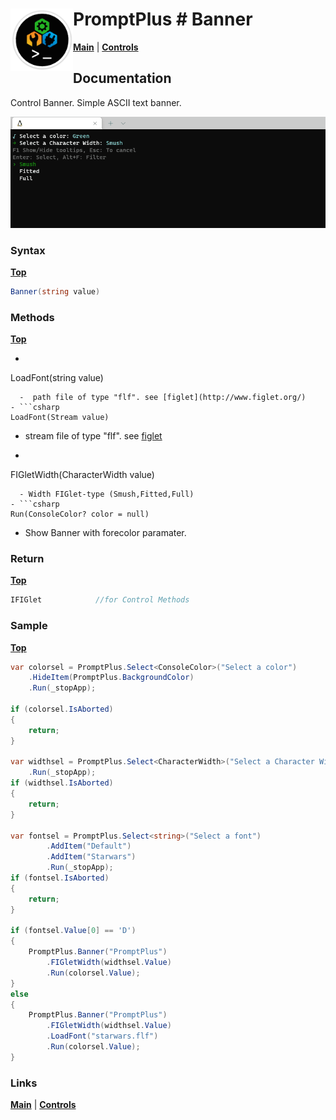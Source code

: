 # <img align="left" width="100" height="100" src="./images/icon.png"> PromptPlus # Banner
[**Main**](index.md#help) | 
[**Controls**](index.md#apis)

## Documentation
Control Banner. Simple ASCII text banner.

![](./images/Banner.gif)

### Syntax
[**Top**](#-promptplus--banner)

```csharp
Banner(string value)
````

### Methods
[**Top**](#-promptplus--banner)

- ```csharp
LoadFont(string value)
``` 
  -  path file of type "flf". see [figlet](http://www.figlet.org/)
- ```csharp
LoadFont(Stream value)
``` 
  - stream file of type "flf". see [figlet](http://www.figlet.org/)
- ```csharp
FIGletWidth(CharacterWidth value)
``` 
  - Width FIGlet-type (Smush,Fitted,Full)
- ```csharp
Run(ConsoleColor? color = null)
``` 
  - Show Banner with forecolor paramater.
 

### Return
[**Top**](#-promptplus--banner)

```csharp
IFIGlet            //for Control Methods
```

### Sample
[**Top**](#-promptplus--banner)

```csharp
var colorsel = PromptPlus.Select<ConsoleColor>("Select a color")
    .HideItem(PromptPlus.BackgroundColor)
    .Run(_stopApp);

if (colorsel.IsAborted)
{
    return;
}

var widthsel = PromptPlus.Select<CharacterWidth>("Select a Character Width")
    .Run(_stopApp);
if (widthsel.IsAborted)
{
    return;
}

var fontsel = PromptPlus.Select<string>("Select a font")
        .AddItem("Default")
        .AddItem("Starwars")
        .Run(_stopApp);
if (fontsel.IsAborted)
{
    return;
}

if (fontsel.Value[0] == 'D')
{
    PromptPlus.Banner("PromptPlus")
        .FIGletWidth(widthsel.Value)
        .Run(colorsel.Value);
}
else
{
    PromptPlus.Banner("PromptPlus")
        .FIGletWidth(widthsel.Value)
        .LoadFont("starwars.flf")
        .Run(colorsel.Value);
}
````

### Links
[**Main**](index.md#help) | 
[**Controls**](index.md#apis)
